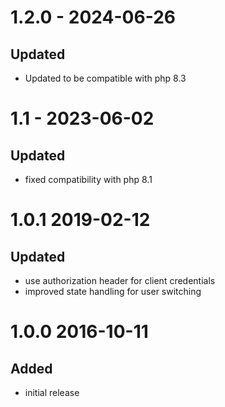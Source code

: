 # 1.2.0 - 2024-06-26
## Updated
- Updated to be compatible with php 8.3
# 1.1 - 2023-06-02
## Updated
- fixed compatibility with php 8.1
# 1.0.1 2019-02-12
## Updated
- use authorization header for client credentials
- improved state handling for user switching

# 1.0.0 2016-10-11
## Added
- initial release
